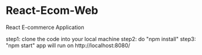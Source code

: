 # React-Ecom-Web
React E-commerce Application

step1: clone the code into your local machine
step2: do "npm install"
step3: "npm start" app will run on http://localhost:8080/
